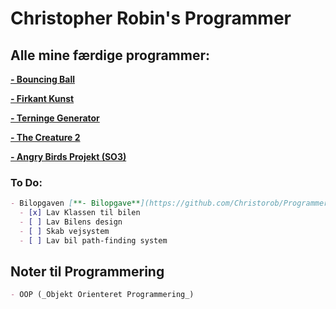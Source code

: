 # Christopher Robin's Programmer

## Alle mine færdige programmer:

[**- Bouncing Ball**](https://github.com/Christorob/Programmering-Christorob/tree/main/Bouncing_ball)

[**- Firkant Kunst**](https://github.com/Christorob/Programmering-Christorob/tree/main/FirkantKunst)

[**- Terninge Generator**](https://github.com/Christorob/Programmering-Christorob/tree/main/TerningeGenerator_Opgave)

[**- The Creature 2**](https://github.com/Christorob/Programmering-Christorob/tree/main/TheCreature_2_2020)

[**- Angry Birds Projekt (SO3)**](https://github.com/Christorob/Programmering-Christorob/tree/main/Angry_Birds_V2_SO3)

### To Do:
```markdown
- Bilopgaven [**- Bilopgave**](https://github.com/Christorob/Programmering-Christorob/tree/main/Bilopgave)
  - [x] Lav Klassen til bilen
  - [ ] Lav Bilens design
  - [ ] Skab vejsystem
  - [ ] Lav bil path-finding system
```

## Noter til Programmering
```markdown
- OOP (_Objekt Orienteret Programmering_)

```
